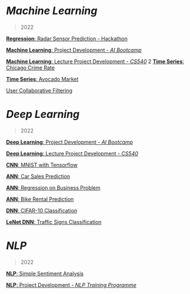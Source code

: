 # *Machine Learning*
> 2022

[**Regression**: Radar Sensor Prediction - Hackathon](https://github.com/hchoi256/lg-ai-auto-driving-radar-sensor/blob/main/%5BSubmission%5D_Multioutput%20LinearRegression.ipynb)

[**Machine Learning**: Project Development - *AI Bootcamp*](https://github.com/hchoi256/ai-boot-camp/tree/main/ai/machine-learning)

[**Machine Learning**: Lecture Project Development - *CS540*](https://github.com/hchoi256/cs540-AI)
2
[**Time Series**: Chicago Crime Rate](https://github.com/hchoi256/machine-learning-development/blob/main/Project%203%20-%20Predict%20Crime%20Rate%20in%20Chicago.ipynb)

[**Time Series**: Avocado Market](https://github.com/hchoi256/machine-learning-development/blob/main/Project%204%20-%20Avocado%20Prices%20Prediction.ipynb)

[User Collaborative Filtering](https://github.com/hchoi256/machine-learning-development/blob/main/Project%208%20-%20Movie%20Recommender%20System.ipynb)

# *Deep Learning*
> 2022

[**Deep Learning**: Project Development - *AI Bootcamp*](https://github.com/hchoi256/ai-boot-camp/tree/main/ai/deep-learning)

[**Deep Learning**: Lecture Project Development - *CS540*](https://github.com/hchoi256/cs540-AI)

[**CNN**: MNIST with Tensorflow](https://github.com/hchoi256/ai-workspace/blob/main/codes/MNIST-with-tensorflow.ipynb)

[**ANN**: Car Sales Prediction](https://github.com/hchoi256/machine-learning-development/blob/main/Project%201%20-%20Car%20Purchase%20Amount%20Predictions%20Using%20ANNs.ipynb)

[**ANN**: Regression on Business Problem](https://github.com/hchoi256/ai-workspace/blob/main/codes/artificial_neural_network.ipynb)

[**ANN**: Bike Rental Prediction](https://hchoi256.github.io/dl/dl-ann-for-bike-rentals-prediction/)

[**DNN**: CIFAR-10 Classification](https://github.com/hchoi256/machine-learning-development/blob/main/Project%202%20-%20CiFAR-10%20Images%20Classification%20Using%20CNNs.ipynb)

[**LeNet DNN**: Traffic Signs Classification](https://github.com/hchoi256/machine-learning-development/blob/main/Project%205%20-%20Traffic%20Sign%20Classification%20Using%20LeNet%20Network%20in%20Keras.ipynb)

# *NLP*
> 2022

[**NLP**: Simple Sentiment Analysis](https://github.com/hchoi256/ai-boot-camp/blob/main/ai/nlp/natural_language_processing.ipynb)

[**NLP**: Project Development - *NLP Training Programme*](https://hchoi256.github.io/categories/#nlp)

